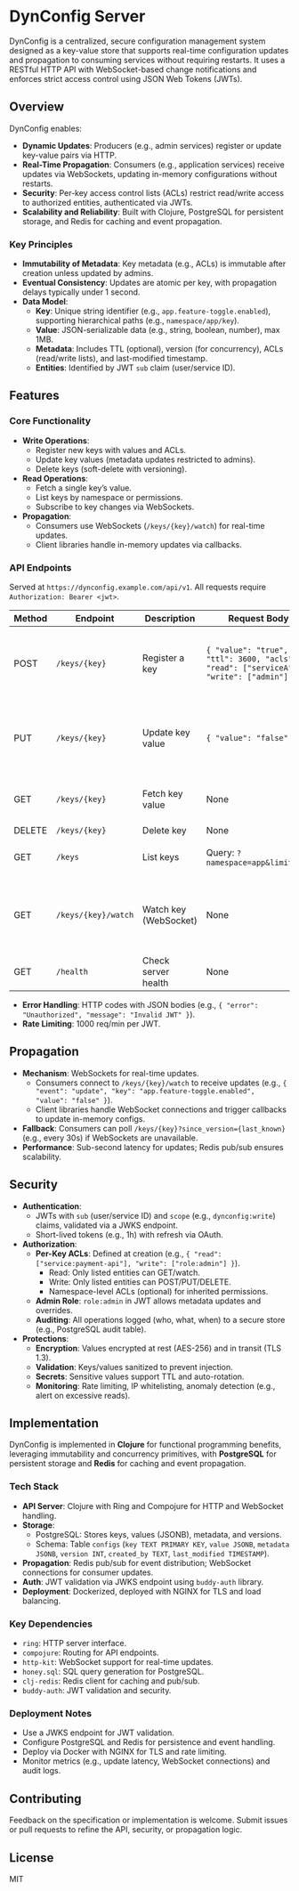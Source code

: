 # DynConfig Server

DynConfig is a centralized, secure configuration management system designed as a key-value store that supports real-time configuration updates and propagation to consuming services without requiring restarts. It uses a RESTful HTTP API with WebSocket-based change notifications and enforces strict access control using JSON Web Tokens (JWTs).

## Overview

DynConfig enables:
- **Dynamic Updates**: Producers (e.g., admin services) register or update key-value pairs via HTTP.
- **Real-Time Propagation**: Consumers (e.g., application services) receive updates via WebSockets, updating in-memory configurations without restarts.
- **Security**: Per-key access control lists (ACLs) restrict read/write access to authorized entities, authenticated via JWTs.
- **Scalability and Reliability**: Built with Clojure, PostgreSQL for persistent storage, and Redis for caching and event propagation.

### Key Principles
- **Immutability of Metadata**: Key metadata (e.g., ACLs) is immutable after creation unless updated by admins.
- **Eventual Consistency**: Updates are atomic per key, with propagation delays typically under 1 second.
- **Data Model**:
  - **Key**: Unique string identifier (e.g., `app.feature-toggle.enabled`), supporting hierarchical paths (e.g., `namespace/app/key`).
  - **Value**: JSON-serializable data (e.g., string, boolean, number), max 1MB.
  - **Metadata**: Includes TTL (optional), version (for concurrency), ACLs (read/write lists), and last-modified timestamp.
  - **Entities**: Identified by JWT `sub` claim (user/service ID).

## Features

### Core Functionality
- **Write Operations**:
  - Register new keys with values and ACLs.
  - Update key values (metadata updates restricted to admins).
  - Delete keys (soft-delete with versioning).
- **Read Operations**:
  - Fetch a single key’s value.
  - List keys by namespace or permissions.
  - Subscribe to key changes via WebSockets.
- **Propagation**:
  - Consumers use WebSockets (`/keys/{key}/watch`) for real-time updates.
  - Client libraries handle in-memory updates via callbacks.

### API Endpoints
Served at `https://dynconfig.example.com/api/v1`. All requests require `Authorization: Bearer <jwt>`.

| Method | Endpoint | Description | Request Body | Response |
|--------|----------|-------------|--------------|----------|
| POST | `/keys/{key}` | Register a key | `{ "value": "true", "ttl": 3600, "acls": { "read": ["serviceA"], "write": ["admin"] } }` | `{ "key": "app.feature-toggle.enabled", "version": 1, "lastModified": "2025-09-10T20:03:00-03:00" }` |
| PUT | `/keys/{key}` | Update key value | `{ "value": "false" }` | `{ "key": "app.feature-toggle.enabled", "version": 2, "lastModified": "2025-09-10T20:03:00-03:00" }` |
| GET | `/keys/{key}` | Fetch key value | None | `{ "key": "app.feature-toggle.enabled", "value": "true", "version": 2 }` |
| DELETE | `/keys/{key}` | Delete key | None | 204 No Content |
| GET | `/keys` | List keys | Query: `?namespace=app&limit=100` | `{ "keys": ["app.key1", "app.key2"], "total": 2 }` |
| GET | `/keys/{key}/watch` | Watch key (WebSocket) | None | Stream: `{ "event": "update", "key": "app.feature-toggle.enabled", "version": 3, "value": "false" }` |
| GET | `/health` | Check server health | None | `{ "status": "healthy" }` |

- **Error Handling**: HTTP codes with JSON bodies (e.g., `{ "error": "Unauthorized", "message": "Invalid JWT" }`).
- **Rate Limiting**: 1000 req/min per JWT.

## Propagation
- **Mechanism**: WebSockets for real-time updates.
  - Consumers connect to `/keys/{key}/watch` to receive updates (e.g., `{ "event": "update", "key": "app.feature-toggle.enabled", "value": "false" }`).
  - Client libraries handle WebSocket connections and trigger callbacks to update in-memory configs.
- **Fallback**: Consumers can poll `/keys/{key}?since_version={last_known}` (e.g., every 30s) if WebSockets are unavailable.
- **Performance**: Sub-second latency for updates; Redis pub/sub ensures scalability.

## Security
- **Authentication**:
  - JWTs with `sub` (user/service ID) and `scope` (e.g., `dynconfig:write`) claims, validated via a JWKS endpoint.
  - Short-lived tokens (e.g., 1h) with refresh via OAuth.
- **Authorization**:
  - **Per-Key ACLs**: Defined at creation (e.g., `{ "read": ["service:payment-api"], "write": ["role:admin"] }`).
    - Read: Only listed entities can GET/watch.
    - Write: Only listed entities can POST/PUT/DELETE.
    - Namespace-level ACLs (optional) for inherited permissions.
  - **Admin Role**: `role:admin` in JWT allows metadata updates and overrides.
  - **Auditing**: All operations logged (who, what, when) to a secure store (e.g., PostgreSQL audit table).
- **Protections**:
  - **Encryption**: Values encrypted at rest (AES-256) and in transit (TLS 1.3).
  - **Validation**: Keys/values sanitized to prevent injection.
  - **Secrets**: Sensitive values support TTL and auto-rotation.
  - **Monitoring**: Rate limiting, IP whitelisting, anomaly detection (e.g., alert on excessive reads).

## Implementation
DynConfig is implemented in **Clojure** for functional programming benefits, leveraging immutability and concurrency primitives, with **PostgreSQL** for persistent storage and **Redis** for caching and event propagation.

### Tech Stack
- **API Server**: Clojure with Ring and Compojure for HTTP and WebSocket handling.
- **Storage**:
  - PostgreSQL: Stores keys, values (JSONB), metadata, and versions.
  - Schema: Table `configs` (`key TEXT PRIMARY KEY`, `value JSONB`, `metadata JSONB`, `version INT`, `created_by TEXT`, `last_modified TIMESTAMP`).
- **Propagation**: Redis pub/sub for event distribution; WebSocket connections for consumer updates.
- **Auth**: JWT validation via JWKS endpoint using `buddy-auth` library.
- **Deployment**: Dockerized, deployed with NGINX for TLS and load balancing.

### Key Dependencies
- `ring`: HTTP server interface.
- `compojure`: Routing for API endpoints.
- `http-kit`: WebSocket support for real-time updates.
- `honey.sql`: SQL query generation for PostgreSQL.
- `clj-redis`: Redis client for caching and pub/sub.
- `buddy-auth`: JWT validation and security.

### Deployment Notes
- Use a JWKS endpoint for JWT validation.
- Configure PostgreSQL and Redis for persistence and event handling.
- Deploy via Docker with NGINX for TLS and rate limiting.
- Monitor metrics (e.g., update latency, WebSocket connections) and audit logs.

## Contributing
Feedback on the specification or implementation is welcome. Submit issues or pull requests to refine the API, security, or propagation logic.

## License
MIT
